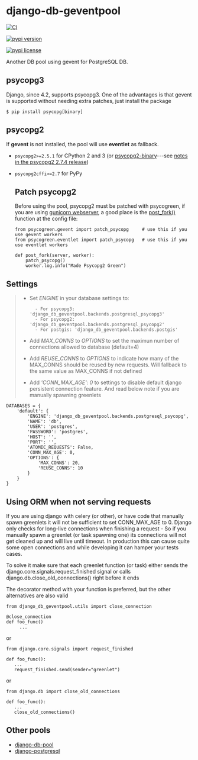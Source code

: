 django-db-geventpool
====================

[![CI](https://github.com/jneight/django-db-geventpool/actions/workflows/ci.yml/badge.svg)](https://github.com/jneight/django-db-geventpool/actions/workflows/ci.yml)

[![pypi version](https://img.shields.io/pypi/v/django-db-geventpool.svg)](https://pypi.python.org/pypi/django-db-geventpool)

[![pypi license](http://img.shields.io/pypi/l/django-db-geventpool.svg)](https://pypi.python.org/pypi/django-db-geventpool)

Another DB pool using gevent for PostgreSQL DB.


psycopg3
---------

Django, since 4.2, supports psycopg3. One of the advantages is that gevent is supported without needing extra patches, just install the package

```
$ pip install psycopg[binary]
```


psycopg2
--------

If **gevent** is not installed, the pool will use **eventlet** as fallback.

-   `psycopg2>=2.5.1` for CPython 2 and 3 (or
    [psycopg2-binary](https://pypi.org/project/psycopg2-binary/)---see
    [notes in the psycopg2 2.7.4
    release](http://initd.org/psycopg/articles/2018/02/08/psycopg-274-released/))
-   `psycopg2cffi>=2.7` for PyPy

    Patch psycopg2
    --------------

    Before using the pool, psycopg2 must be patched with psycogreen, if you
    are using [gunicorn webserver](http://www.gunicorn.org/), a good place
    is the
    [post\_fork()](http://docs.gunicorn.org/en/latest/settings.html#post-fork)
    function at the config file:

    ``` {.python}
    from psycogreen.gevent import patch_psycopg     # use this if you use gevent workers
    from psycogreen.eventlet import patch_psycopg   # use this if you use eventlet workers

    def post_fork(server, worker):
        patch_psycopg()
        worker.log.info("Made Psycopg2 Green")
    ```

Settings
--------

> - Set *ENGINE* in your database settings to:
>
>         - For psycopg3: 'django_db_geventpool.backends.postgresql_psycopg3'
>         - For psycopg2: 'django_db_geventpool.backends.postgresql_psycopg2'
>         - For postgis: 'django_db_geventpool.backends.postgis'
>
> -   Add *MAX\_CONNS* to *OPTIONS* to set the maximun number of
>     connections allowed to database (default=4)
>
> -   Add *REUSE\_CONNS* to *OPTIONS* to indicate how many of the
>     MAX\_CONNS should be reused by new requests. Will fallback to the
>     same value as MAX\_CONNS if not defined
>
> -   Add *\'CONN\_MAX\_AGE\': 0* to settings to disable default django
>     persistent connection feature. And read below note if you are
>     manually spawning greenlets

``` {.python}
DATABASES = {
    'default': {
        'ENGINE': 'django_db_geventpool.backends.postgresql_psycopg',
        'NAME': 'db',
        'USER': 'postgres',
        'PASSWORD': 'postgres',
        'HOST': '',
        'PORT': '',
        'ATOMIC_REQUESTS': False,
        'CONN_MAX_AGE': 0,
        'OPTIONS': {
            'MAX_CONNS': 20,
            'REUSE_CONNS': 10
        }
    }
}
```

Using ORM when not serving requests
-----------------------------------

If you are using django with celery (or other), or have code that
manually spawn greenlets it will not be sufficient to set CONN\_MAX\_AGE
to 0. Django only checks for long-live connections when finishing a
request - So if you manually spawn a greenlet (or task spawning one) its
connections will not get cleaned up and will live until timeout. In
production this can cause quite some open connections and while
developing it can hamper your tests cases.

To solve it make sure that each greenlet function (or task) either sends
the django.core.signals.request\_finished signal or calls
django.db.close\_old\_connections() right before it ends

The decorator method with your function is preferred, but the other
alternatives are also valid

``` {.python}
from django_db_geventpool.utils import close_connection

@close_connection
def foo_func()
     ...
```

or

``` {.python}
from django.core.signals import request_finished

def foo_func():
   ...
   request_finished.send(sender="greenlet")
```

or

``` {.python}
from django.db import close_old_connections

def foo_func():
   ...
   close_old_connections()
```

Other pools
-----------

-   [django-db-pool](https://github.com/gmcguire/django-db-pool)
-   [django-postgresql](https://github.com/kennethreitz/django-postgrespool)
